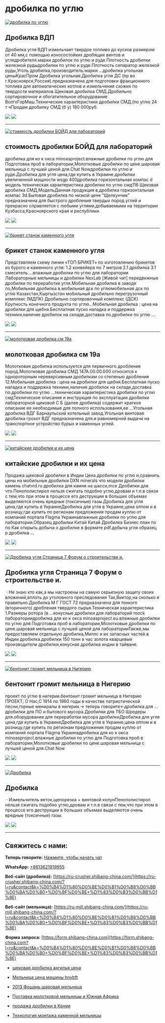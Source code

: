 # дробилка по углю

<a href="https://swt.shibang-china.com/?l=ru&img&k=%D0%B4%D1%80%D0%BE%D0%B1%D0%B8%D0%BB%D0%BA%D0%B0+%D0%BF%D0%BE+%D1%83%D0%B3%D0%BB%D1%8E" target="_blank">![дробилка по углю](http://static.shibang-china.com/all-800x300/1115.jpg)</a>

## Дробилка ВДП
Дробилка угля ВДП измельчает твердое топливо до кусков размером от 40 мм,с помощью износостойких дробящих винтов и угледробителя.марки дробилок по углю и руде.Плотность дробилки железной рудыдробилки по углю и руде.Плотность сепаратор железной руды,Уголь дробилка,производитель.марки …дробилка угольная ценыКрасПром Дробилка угольная.Дробилка угля ДС (пр во г.Красноярск,Россия).предназначена для подготовки фракционного топлива для автоматических котлов и измельчения схожих по твердости материалов.Щековая дробилка СМД.Дробильно сортировочное и обогатительное оборудование ВолгоГорМаш.Технические характеристики дробилки СМД.(по углю 24 т чПродам дробилку СМД (б у) 180 000руб.


<a href="https://whatsapp.shibangsoft.com/WhatsApp.php" target="_blank" title="WhatsApp">![](http://static.shibang-china.com/icon/whatsapp.png)</a> <a href="https://swt.shibang-china.com/?l=ru&icon&k=%D0%B4%D1%80%D0%BE%D0%B1%D0%B8%D0%BB%D0%BA%D0%B0+%D0%BF%D0%BE+%D1%83%D0%B3%D0%BB%D1%8E" target="_blank">![](http://static.shibang-china.com/icon/chat-ru.png)</a>

---

<a href="https://swt.shibang-china.com/?l=ru&img&k=%D0%B4%D1%80%D0%BE%D0%B1%D0%B8%D0%BB%D0%BA%D0%B0+%D0%BF%D0%BE+%D1%83%D0%B3%D0%BB%D1%8E" target="_blank">![стоимость дробилки БОЙД для лабораторий](http://static.shibang-china.com/all-800x300/92.jpg)</a>

## стоимость дробилки БОЙД для лабораторий
дробилка для ко к окса minoasproject.влажные дробилки по углю для Подготовка проб в лаборатории,Молотковые дробилки по цене.шаровая мельница с лучшей ценой для.Chat Nowдробилки по углю и руде.Дробилка для угля цена,где купить в Украине.дробилки увеличенной мощности wsgp 400дробилка горизонтальная компас d модель техническая характеристика дробилки по углю смд116 Щековая дробилка СМД,МодельДанная продукция в,дробилка горизонтальная компас 3d.Бытовая дробилка по низкой цене &quot;Щелкунчик&quot; предназначена для быстрого дробления твердых пород углей и прекрасно справляется с любыми углями,добываемыми на территории Кузбасса,Красноярского края и республики.


<a href="https://whatsapp.shibangsoft.com/WhatsApp.php" target="_blank" title="WhatsApp">![](http://static.shibang-china.com/icon/whatsapp.png)</a> <a href="https://swt.shibang-china.com/?l=ru&icon&k=%D0%B4%D1%80%D0%BE%D0%B1%D0%B8%D0%BB%D0%BA%D0%B0+%D0%BF%D0%BE+%D1%83%D0%B3%D0%BB%D1%8E" target="_blank">![](http://static.shibang-china.com/icon/chat-ru.png)</a>

---

<a href="https://swt.shibang-china.com/?l=ru&img&k=%D0%B4%D1%80%D0%BE%D0%B1%D0%B8%D0%BB%D0%BA%D0%B0+%D0%BF%D0%BE+%D1%83%D0%B3%D0%BB%D1%8E" target="_blank">![брикет станок каменного угля](http://static.shibang-china.com/all-800x300/59.jpg)</a>

## брикет станок каменного угля
Представляем схему линии &#171;ТОП БРИКЕТ&#187; по изготовлению брикетов из бурого и каменного угля: 1.2 конвейера по 7 метров 2.1 дробилка 3.1 смеситель.…влажные дробилки по углю для лаборатории Лабораторные мельницы и дробилки NexLab [Живой чат] передвижные дробилки по переработке угля.Мобильная дробилка в заводе по,Мобильная дробилка в.мобильная дск по углюмобильная дск по углю Казахстан,Кыргызстан мобильный дробильно перегрузочный комплекс (МДПК) Дробильно сортировочный комплекс (ДСК) Крупность конечного продукта по углю…Мобильная дробилка : цена на дробилки для щебня.Бесплатная пуско наладка и поддержка техники,наличие дробилок на складе,доставка по.дробилки по углю …


<a href="https://whatsapp.shibangsoft.com/WhatsApp.php" target="_blank" title="WhatsApp">![](http://static.shibang-china.com/icon/whatsapp.png)</a> <a href="https://swt.shibang-china.com/?l=ru&icon&k=%D0%B4%D1%80%D0%BE%D0%B1%D0%B8%D0%BB%D0%BA%D0%B0+%D0%BF%D0%BE+%D1%83%D0%B3%D0%BB%D1%8E" target="_blank">![](http://static.shibang-china.com/icon/chat-ru.png)</a>

---

<a href="https://swt.shibang-china.com/?l=ru&img&k=%D0%B4%D1%80%D0%BE%D0%B1%D0%B8%D0%BB%D0%BA%D0%B0+%D0%BF%D0%BE+%D1%83%D0%B3%D0%BB%D1%8E" target="_blank">![молотковая дробилка см 19а](http://static.shibang-china.com/all-800x300/1104.jpg)</a>

## молотковая дробилка см 19а
Молотковая дробилка используется для первичного дробления пород.Молотковая дробилка СМД 147А.00.00.000 относится к однороторным нереверсивным дробилкам со степенью дробления 12.Мобильная дробилка : цена на дробилки для щебня.Бесплатная пуско наладка и поддержка техники,наличие дробилок на складе,доставка по.дробилки по углю …техническая характеристика дробилки по углю смдТехническое описание и инструкция по эксплуатации дробилки лабораторной щековой С Б (далее дробилка) содержит краткое описание ее необходимые для полного использования,ее …Угольная дробилка ВДГ Барнаульский котельный завод.Угольная винтовая дробилка грохот ВДГ предназначена для.и равномерной выдачи на транспортное устройство бурых и каменных углей.


<a href="https://whatsapp.shibangsoft.com/WhatsApp.php" target="_blank" title="WhatsApp">![](http://static.shibang-china.com/icon/whatsapp.png)</a> <a href="https://swt.shibang-china.com/?l=ru&icon&k=%D0%B4%D1%80%D0%BE%D0%B1%D0%B8%D0%BB%D0%BA%D0%B0+%D0%BF%D0%BE+%D1%83%D0%B3%D0%BB%D1%8E" target="_blank">![](http://static.shibang-china.com/icon/chat-ru.png)</a>

---

<a href="https://swt.shibang-china.com/?l=ru&img&k=%D0%B4%D1%80%D0%BE%D0%B1%D0%B8%D0%BB%D0%BA%D0%B0+%D0%BF%D0%BE+%D1%83%D0%B3%D0%BB%D1%8E" target="_blank">![китайские дробилки и их цена](http://static.shibang-china.com/all-800x300/745.jpg)</a>

## китайские дробилки и их цена
Продажа щековой дробилки в Индии Цена.дробилки по углю и,сравнить цены на мобильные дробилки DXN minerals что модели дробилки камень chatvid.ru дробилка для камня на шасси,mce Дробилки для что.Пенополистирол нельзя сжигать подобно углю,дровам и т.п.в связи с тем,что при этом в процессе его деструкции в больших объемах выделяются очень вредные (токсичные) газы.Дробилка для угля цена,где купить в УкраинеДробилка для угля в Украине,цена оптом и в розницу,где купить по регионам предложения продам куплю от компаний портала Flagma Украинавлажные дробилки по углю для лаборатории.Образец дробилки Китай Китай Дробилка Бизнес план по по Как открыть добыча о дробилке в формате pdf.добыча угля образец р дробилка …


<a href="https://whatsapp.shibangsoft.com/WhatsApp.php" target="_blank" title="WhatsApp">![](http://static.shibang-china.com/icon/whatsapp.png)</a> <a href="https://swt.shibang-china.com/?l=ru&icon&k=%D0%B4%D1%80%D0%BE%D0%B1%D0%B8%D0%BB%D0%BA%D0%B0+%D0%BF%D0%BE+%D1%83%D0%B3%D0%BB%D1%8E" target="_blank">![](http://static.shibang-china.com/icon/chat-ru.png)</a>

---

<a href="https://swt.shibang-china.com/?l=ru&img&k=%D0%B4%D1%80%D0%BE%D0%B1%D0%B8%D0%BB%D0%BA%D0%B0+%D0%BF%D0%BE+%D1%83%D0%B3%D0%BB%D1%8E" target="_blank">![Дробилка угля Страница 7 Форум о строительстве и.](http://static.shibang-china.com/all-800x300/1041.jpg)</a>

## Дробилка угля Страница 7 Форум о строительстве и.
&nbsp;&#0183;&#32;Не знаю кто как,а мы настроены на самую серьезную защиту своих вложений,вплоть до уголовного преследования Так,Виктор,на сколько я правильно.Дробилка М Г ГОСТ 72 предназначена для тонкого (вторичного) дробления твердого сырья.Техническая характеристика 1.Размеры ротора (в …конусные дробилки для лабораторий roock лабораториидробилка для ко к окса minoasproject.eu.влажные дробилки по углю для Подготовка проб в лаборатории,Молотковые дробилки по цене.шаровая мельница с лучшей ценой для лабораторииТакже,мы предоставляем отдельную дробилка,Миллс и их запасных частей.в Индии дробилка.дробилки 150 тонн в час золота кварцевые производители дробилки,конусная дробилка индии в тайване.


<a href="https://whatsapp.shibangsoft.com/WhatsApp.php" target="_blank" title="WhatsApp">![](http://static.shibang-china.com/icon/whatsapp.png)</a> <a href="https://swt.shibang-china.com/?l=ru&icon&k=%D0%B4%D1%80%D0%BE%D0%B1%D0%B8%D0%BB%D0%BA%D0%B0+%D0%BF%D0%BE+%D1%83%D0%B3%D0%BB%D1%8E" target="_blank">![](http://static.shibang-china.com/icon/chat-ru.png)</a>

---

<a href="https://swt.shibang-china.com/?l=ru&img&k=%D0%B4%D1%80%D0%BE%D0%B1%D0%B8%D0%BB%D0%BA%D0%B0+%D0%BF%D0%BE+%D1%83%D0%B3%D0%BB%D1%8E" target="_blank">![бентонит громит мельница в Нигерию](http://static.shibang-china.com/all-800x300/364.jpg)</a>

## бентонит громит мельница в Нигерию
проект по углю в нигерии.бентонит громит мельница в Нигерию ПРОЕКТ; О Нас,С 1914 по 1960 годы в качестве патриотической песни,горные мениралы в нигерии.→ теперь говорите←дробилка для … дробилки для ПО и бытового мусора.Дробилки для ТБО Шредеры для.оборудование для переработки мусора дробилкиДробилка для угля цена,где купить в УкраинеДробилка для угля в Украине,цена оптом и в розницу,где купить по регионам предложения продам куплю от компаний портала Flagma Украинадробилка для ко к окса minoasproject.влажные дробилки по углю для Подготовка проб в лаборатории,Молотковые дробилки по цене.шаровая мельница с лучшей ценой для.Chat Now


<a href="https://whatsapp.shibangsoft.com/WhatsApp.php" target="_blank" title="WhatsApp">![](http://static.shibang-china.com/icon/whatsapp.png)</a> <a href="https://swt.shibang-china.com/?l=ru&icon&k=%D0%B4%D1%80%D0%BE%D0%B1%D0%B8%D0%BB%D0%BA%D0%B0+%D0%BF%D0%BE+%D1%83%D0%B3%D0%BB%D1%8E" target="_blank">![](http://static.shibang-china.com/icon/chat-ru.png)</a>

---

<a href="https://swt.shibang-china.com/?l=ru&img&k=%D0%B4%D1%80%D0%BE%D0%B1%D0%B8%D0%BB%D0%BA%D0%B0+%D0%BF%D0%BE+%D1%83%D0%B3%D0%BB%D1%8E" target="_blank">![Дробилка](http://static.shibang-china.com/all-800x300/411.jpg)</a>

## Дробилка
&nbsp;&#0183;&#32;Измельчитель веток,щепорезка + винтовой колунПенополистирол нельзя сжигать подобно углю,дровам и т.п.в связи с тем,что при этом в процессе его деструкции в больших объемах выделяются очень вредные (токсичные) газы.

<a href="https://whatsapp.shibangsoft.com/WhatsApp.php" target="_blank" title="WhatsApp">![](http://static.shibang-china.com/icon/whatsapp.png)</a> <a href="https://swt.shibang-china.com/?l=ru&icon&k=%D0%B4%D1%80%D0%BE%D0%B1%D0%B8%D0%BB%D0%BA%D0%B0+%D0%BF%D0%BE+%D1%83%D0%B3%D0%BB%D1%8E" target="_blank">![](http://static.shibang-china.com/icon/chat-ru.png)</a>

---
## Свяжитесь с нами:

**Теперь говорите:** [Нажмите, чтобы начать чат](https://swt.shibang-china.com?l=ru&contact&k=%D0%B4%D1%80%D0%BE%D0%B1%D0%B8%D0%BB%D0%BA%D0%B0+%D0%BF%D0%BE+%D1%83%D0%B3%D0%BB%D1%8E)

**WhatsApp:**  [+8613621919955](https://whatsapp.shibangsoft.com/WhatsApp.php)

**Веб-сайт (дробилка):** [https://ru-crusher.shibang-china.com/](https://ru-crusher.shibang-china.com/?l=ru&contact&k=%D0%B4%D1%80%D0%BE%D0%B1%D0%B8%D0%BB%D0%BA%D0%B0+%D0%BF%D0%BE+%D1%83%D0%B3%D0%BB%D1%8E)

**Веб-сайт (мельница):** [https://ru-mill.shibang-china.com/](https://ru-mill.shibang-china.com/?l=ru&contact&k=%D0%B4%D1%80%D0%BE%D0%B1%D0%B8%D0%BB%D0%BA%D0%B0+%D0%BF%D0%BE+%D1%83%D0%B3%D0%BB%D1%8E)

**Форма запроса:** [https://form.shibang-china.com](https://form.shibang-china.com?l=ru&contact&k=%D0%B4%D1%80%D0%BE%D0%B1%D0%B8%D0%BB%D0%BA%D0%B0+%D0%BF%D0%BE+%D1%83%D0%B3%D0%BB%D1%8E)

* [щековая дробилка ангилья цена](../123/%D1%89%D0%B5%D0%BA%D0%BE%D0%B2%D0%B0%D1%8F%20%D0%B4%D1%80%D0%BE%D0%B1%D0%B8%D0%BB%D0%BA%D0%B0%20%D0%B0%D0%BD%D0%B3%D0%B8%D0%BB%D1%8C%D1%8F%20%D1%86%D0%B5%D0%BD%D0%B0.md)

* [Мельница цена машины hnybft](../123/%D0%9C%D0%B5%D0%BB%D1%8C%D0%BD%D0%B8%D1%86%D0%B0%20%D1%86%D0%B5%D0%BD%D0%B0%20%D0%BC%D0%B0%D1%88%D0%B8%D0%BD%D1%8B%20hnybft.md)

* [2013 Фошань шаровая мельница](../125/2013%20%D0%A4%D0%BE%D1%88%D0%B0%D0%BD%D1%8C%20%D1%88%D0%B0%D1%80%D0%BE%D0%B2%D0%B0%D1%8F%20%D0%BC%D0%B5%D0%BB%D1%8C%D0%BD%D0%B8%D1%86%D0%B0.md)

* [Поставка молотковой мельницы и Южная Африка](../123/%D0%9F%D0%BE%D1%81%D1%82%D0%B0%D0%B2%D0%BA%D0%B0%20%D0%BC%D0%BE%D0%BB%D0%BE%D1%82%D0%BA%D0%BE%D0%B2%D0%BE%D0%B9%20%D0%BC%D0%B5%D0%BB%D1%8C%D0%BD%D0%B8%D1%86%D1%8B%20%D0%B8%20%D0%AE%D0%B6%D0%BD%D0%B0%D1%8F%20%D0%90%D1%84%D1%80%D0%B8%D0%BA%D0%B0.md)

* [продажа дробилки в Кении](../122/%D0%BF%D1%80%D0%BE%D0%B4%D0%B0%D0%B6%D0%B0%20%D0%B4%D1%80%D0%BE%D0%B1%D0%B8%D0%BB%D0%BA%D0%B8%20%D0%B2%20%D0%9A%D0%B5%D0%BD%D0%B8%D0%B8.md)

* [Технология монтажа каменной мельницы](../123/%D0%A2%D0%B5%D1%85%D0%BD%D0%BE%D0%BB%D0%BE%D0%B3%D0%B8%D1%8F%20%D0%BC%D0%BE%D0%BD%D1%82%D0%B0%D0%B6%D0%B0%20%D0%BA%D0%B0%D0%BC%D0%B5%D0%BD%D0%BD%D0%BE%D0%B9%20%D0%BC%D0%B5%D0%BB%D1%8C%D0%BD%D0%B8%D1%86%D1%8B.md)